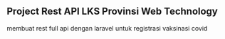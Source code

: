 ## Project Rest API LKS Provinsi Web Technology

membuat rest full api dengan laravel untuk registrasi vaksinasi covid